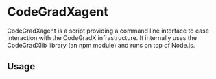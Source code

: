 # CodeGradXagent

CodeGradXagent is a script providing a command line interface to ease
interaction with the CodeGradX infrastructure. It internally uses the
CodeGradXlib library (an npm module) and runs on top of Node.js.

## Usage


